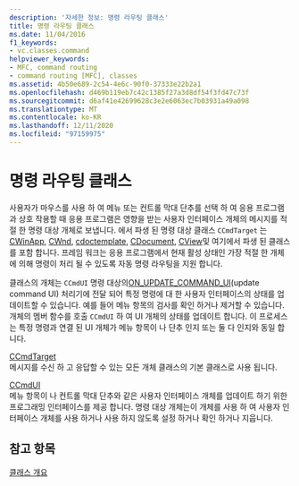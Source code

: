 ```yaml
---
description: '자세한 정보: 명령 라우팅 클래스'
title: 명령 라우팅 클래스
ms.date: 11/04/2016
f1_keywords:
- vc.classes.command
helpviewer_keywords:
- MFC, command routing
- command routing [MFC], classes
ms.assetid: 4b50e689-2c54-4e6c-90f0-37333e22b2a1
ms.openlocfilehash: d469b119eb7c42c1385f27a3d8df54f3fd47c73f
ms.sourcegitcommit: d6af41e42699628c3e2e6063ec7b03931a49a098
ms.translationtype: MT
ms.contentlocale: ko-KR
ms.lasthandoff: 12/11/2020
ms.locfileid: "97159975"
---
```

# <a name="command-routing-classes"></a>명령 라우팅 클래스

사용자가 마우스를 사용 하 여 메뉴 또는 컨트롤 막대 단추를 선택 하 여 응용 프로그램과 상호 작용할 때 응용 프로그램은 영향을 받는 사용자 인터페이스 개체의 메시지를 적절 한 명령 대상 개체로 보냅니다. 에서 파생 된 명령 대상 클래스 `CCmdTarget` 는 [CWinApp](reference/cwinapp-class.md), [CWnd](reference/cwnd-class.md), [cdoctemplate](reference/cdoctemplate-class.md), [CDocument](reference/cdocument-class.md), [CView](reference/cview-class.md)및 여기에서 파생 된 클래스를 포함 합니다. 프레임 워크는 응용 프로그램에서 현재 활성 상태인 가장 적절 한 개체에 의해 명령이 처리 될 수 있도록 자동 명령 라우팅을 지원 합니다.

클래스의 개체는 `CCmdUI` 명령 대상의[ON_UPDATE_COMMAND_UI](reference/message-map-macros-mfc.md#on_update_command_ui)(update command UI) 처리기에 전달 되어 특정 명령에 대 한 사용자 인터페이스의 상태를 업데이트할 수 있습니다. 예를 들어 메뉴 항목의 검사를 확인 하거나 제거할 수 있습니다. 개체의 멤버 함수를 호출 `CCmdUI` 하 여 UI 개체의 상태를 업데이트 합니다. 이 프로세스는 특정 명령과 연결 된 UI 개체가 메뉴 항목이 나 단추 인지 또는 둘 다 인지와 동일 합니다.

[CCmdTarget](reference/ccmdtarget-class.md)<br/>
메시지를 수신 하 고 응답할 수 있는 모든 개체 클래스의 기본 클래스로 사용 됩니다.

[CCmdUI](reference/ccmdui-class.md)<br/>
메뉴 항목이 나 컨트롤 막대 단추와 같은 사용자 인터페이스 개체를 업데이트 하기 위한 프로그래밍 인터페이스를 제공 합니다. 명령 대상 개체는이 개체를 사용 하 여 사용자 인터페이스 개체를 사용 하거나 사용 하지 않도록 설정 하거나 확인 하거나 지웁니다.

## <a name="see-also"></a>참고 항목

[클래스 개요](class-library-overview.md)
